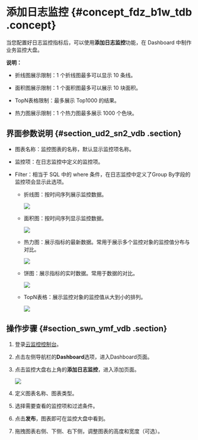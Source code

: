 # 添加日志监控 {#concept_fdz_b1w_tdb .concept}

当您配置好日志监控指标后，可以使用**添加日志监控**功能，在 Dashboard 中制作业务监控大盘。

**说明：** 

-   折线图展示限制：1 个折线图最多可以显示 10 条线。

-   面积图展示限制：1 个面积图最多可以展示 10 块面积。

-   TopN表格限制：最多展示 Top1000 的结果。

-   热力图展示限制：1 个热力图最多展示 1000 个色块。


## 界面参数说明 {#section_ud2_sn2_vdb .section}

-   图表名称：监控图表的名称，默认显示监控项名称。

-   监控项：在日志监控中定义的监控项。

-   Filter：相当于 SQL 中的 where 条件，在日志监控中定义了Group By字段的监控项会显示此选项。

    -   折线图：按时间序列展示监控数据。

        ![](http://static-aliyun-doc.oss-cn-hangzhou.aliyuncs.com/assets/img/6141/1738_zh-CN.png)

    -   面积图：按时间序列显示监控数据。

        ![](http://static-aliyun-doc.oss-cn-hangzhou.aliyuncs.com/assets/img/6141/1740_zh-CN.png)

    -   热力图：展示指标的最新数据。常用于展示多个监控对象的监控值分布与对比。

        ![](http://static-aliyun-doc.oss-cn-hangzhou.aliyuncs.com/assets/img/6141/1741_zh-CN.png)

    -   饼图：展示指标的实时数据。常用于数据的对比。

        ![](http://static-aliyun-doc.oss-cn-hangzhou.aliyuncs.com/assets/img/6141/1790_zh-CN.png)

    -   TopN表格：展示监控对象的监控值从大到小的排列。

        ![](http://static-aliyun-doc.oss-cn-hangzhou.aliyuncs.com/assets/img/6141/1791_zh-CN.png)


## 操作步骤 {#section_swn_ymf_vdb .section}

1.  登录[云监控控制台](https://cms.console.aliyun.com/#/cloud/ecs)。
2.  点击左侧导航栏的**Dashboard**选项，进入Dashboard页面。
3.  点击监控大盘右上角的**添加日志监控**，进入添加页面。

    ![](http://static-aliyun-doc.oss-cn-hangzhou.aliyuncs.com/assets/img/6141/1792_zh-CN.png)

4.  定义图表名称、图表类型。
5.  选择需要查看的监控项和过滤条件。
6.  点击**发布**，图表即可在监控大盘中看到。
7.  拖拽图表右侧、下侧、右下侧，调整图表的高度和宽度（可选）。

